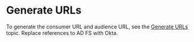 # Generate URLs

To generate the consumer URL and audience URL, see the
[Generate URLs](/docs/directorymanager/11.0/directorymanager/authenticate/asserviceprovider/adfs/generateurls.md)
topic. Replace references to AD FS with Okta.
